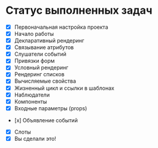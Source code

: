 # Статус выполненных задач

- [x] Первоначальная настройка проекта
- [x] Начало работы
- [x] Декларативный рендеринг
- [x] Связывание атрибутов
- [x] Слушатели событий
- [x] Привязки форм
- [x] Условный рендеринг
- [x] Рендеринг списков
- [x] Вычисляемые свойства
- [x] Жизненный цикл и ссылки в шаблонах
- [x] Наблюдатели
- [x] Компоненты
- [x] Входные параметры (props)
- [х] Объявление событий
- [x] Слоты
- [x] Вы сделали это!
